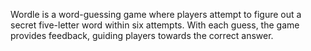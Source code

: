 Wordle is a word-guessing game where players attempt to figure out a secret five-letter word within six attempts. With each guess, the game provides feedback, guiding players towards the correct answer.
